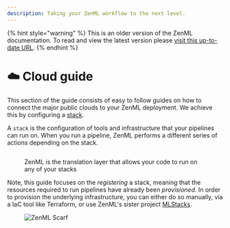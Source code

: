 ```yaml
---
description: Taking your ZenML workflow to the next level.
---
```


{% hint style="warning" %}
This is an older version of the ZenML documentation. To read and view the latest version please [visit this up-to-date URL](https://docs.zenml.io).
{% endhint %}


# ☁️ Cloud guide

This section of the guide consists of easy to follow guides on how to connect the major public clouds to your ZenML deployment. We achieve this by configuring a [stack](../production-guide/understand-stacks.md).

A `stack` is the configuration of tools and infrastructure that your pipelines can run on. When you run a pipeline, ZenML performs a different series of actions depending on the stack.

<figure><img src="../../.gitbook/assets/vpc_zenml.png" alt=""><figcaption><p>ZenML is the translation layer that allows your code to run on any of your stacks</p></figcaption></figure>

Note, this guide focuses on the *registering* a stack, meaning that the resources required to run pipelines have already been *provisioned*. In order to provision the underlying infrastructure, you can either do so manually, via a IaC tool like Terraform, or use ZenML's sister project [MLStacks](https://mlstacks.zenml.io/).

<!-- For scarf -->
<figure><img alt="ZenML Scarf" referrerpolicy="no-referrer-when-downgrade" src="https://static.scarf.sh/a.png?x-pxid=f0b4f458-0a54-4fcd-aa95-d5ee424815bc" /></figure>
